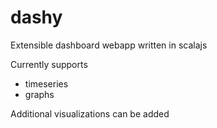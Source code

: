 # dashy
Extensible dashboard webapp written in scalajs

Currently supports
- timeseries
- graphs

Additional visualizations can be added
